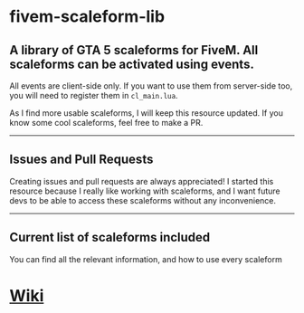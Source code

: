 # fivem-scaleform-lib
## A library of GTA 5 scaleforms for FiveM. All scaleforms can be activated using events.
 All events are client-side only. If you want to use them from server-side too, you will need to register them in `cl_main.lua`.
 
 As I find more usable scaleforms, I will keep this resource updated. If you know some cool scaleforms, feel free to make a PR.

---

## Issues and Pull Requests

Creating issues and pull requests are always appreciated! I started this resource because I really like working with scaleforms, and I want future devs to be able to access these scaleforms without any inconvenience.

---
## Current list of scaleforms included
You can find all the relevant information, and how to use every scaleform
# [Wiki](https://github.com/chaixshot/critScaleforms/wiki)